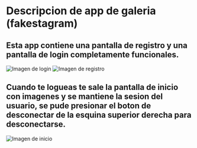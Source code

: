 # Descripcion de app de galeria (fakestagram)
Esta app contiene una pantalla de registro y una pantalla de login completamente funcionales.
---
![Imagen de login](https://lh3.googleusercontent.com/Rh1M8EXsXWDOhhTSvjJOvDwOumqVTs1C-injJDQYA4RnXUKBN8iKn4cMifby_VA8h3GH0CKbrmYfqSNXyOlhhrpzafL2pPKeqelis-bGZO1VbnLOvnZGp1CaL4JdlxS6YEiW8cBgPnTsaEXNp1mquuPLwIA4XNMHIzCtwqxshcED4yy2gIKMb_tKNAEfm1_SYMtKhP0fJs3dVs5eOfcSNNUpNt41kwtKEJD0xKqa6-Q69n3WYvOddLKawwyLqDesi9Ni5w8OK6jP9KCBq2pCqyQm0d7Cg5YrER9vvHyK38N3qKi46twWI66clKdIjh2KBJR2L_iM69vbo3wcnrtbL3hPW0FhV3ZEWjz7TxDXeifL4WtunZpsAoTRVTl7Dr_W8bzRdkhMXa8X7qBLrkkKyK_5RPHI7uNsA-niGVFUUjQ0DuWUsJ8gLp3Z4rSTL49QXtSOlBQXP8QT_kFOB97u6n3GFccv1QMSJDUuPbN6_89xz8bbhir7saHIqALhUas0aYHuCaBE0i6Zz0-jUciQ6m1gmAXhjGvy4eeR6XFNyxQwV_FJ8V4YZLx1Adk07bb31FjTBT02BiBtz75pD4xyL0npui9Gx8P84hix92zVvXIiAK-poZCQ6ecLe5iEoLSKsKmFCGM22Lzy56VeCRUTpneLw5qyOAkK0BO3hCiTIyEcHoaDuaTmtZ5ldl8xtUkDZOWatA3ZbXTRrTHb4vSMG3QZiFBVsGDoQfEt0CcpArNuqPE=w1352-h750-no)
![Imagen de registro](https://lh3.googleusercontent.com/hUmqesQmqB-tkzMJsSJt0WiuyuAH3byB6fQPto2L3lOkOgaozprI1sFIHMuP362i6nxxD6W3PRFeqUWQt2nZ1sZ15zoHfrK0DIuy_V8Im2jq0Rk411lglAICDMDfaLixTYtCgDv1C3pJNk6EWOuBPSLHejkfYVtExBC8_9yv6TnJrPPizt1CJ3bMpF_zxTtBtW0RU8wCGk8MEl8qltWHvLxPcfiPCA-ZcPcdkD3SUgZRp0oFBD0KossQI94YVYrxFFuNWI-2Y5Ik0BaLUzZfDa5bSetudrirdXqDkgyF3_ojehAPuHwEM2DiBrUGCVTHmbP-6DOeZ-pIW0XmkHyGpKrdcK-JkDGyodpaWRCT_pWa-Bdlne_t9AjYO--CAW-CV3X7hNKn0njXXkOMGAikJxYSz_rPhOuWQGE2WSD-YW0p7jxLgGR46Mq8Lh9C8ArWjZCEenOQYonoS_C3TscpOLOzeC6y6mv7meYlVe4AnmgZdWnZAfoF-v9YmAoh1EPq2TTiVEr4Z2oB1a1Zsr1ofAZw532SYH0rEQe5PDnbH4hezHOmzMf7tgd33jC_Rk3IHsd8Cc1kCDinIYz5SgTJfZ3TQTbG1V1iUbAk5KxukiFghaFvng7PHhGPbSDsop9CVDUVSQw2fuF2OMQb98esrIfOgpE98HM-XL4e7DN0XBfO3L2IqOYh_A=w1352-h750-no)


Cuando te logueas te sale la pantalla de inicio con imagenes y se mantiene la sesion del usuario, se pude presionar el boton de desconectar de la esquina superior derecha para desconectarse.
---
![Imagen de inicio](https://lh3.googleusercontent.com/Wpn1yguW8Sl0TIkFdWGjtfSgbxfTOBmQJAzZ2rUxxKAbliqxfDB36ho5IVKx0Oi3KV5bd8ZQzinb7Bk35lrmUi1LbDE0nSwjdWThFOT8GFNkjF5mzJrSjACzcLAEQ5QdGooGjSgsr6B6KFyC47HKJDpUqPOKxTWzPNbsWJLQe9TZNMeUiOkR4CUYZ5Z3mitNp5YzSn7t0SaewznXZ05uTimrhGWRZAI95wgmGe6FMQ6lZRvpTjR34nPrV61hGbTYArFcRgTlgPz26Ugk3nf-qpaiSdyjYdzX5KqGipxHZtPMBP4cgGou780eX_4zfjnHWkaqhacVcdxhRN66XqYXzrMPN5ECcpgA9vMA9WIlfwn0p5pnQOymTOUgbcLfMWPlNNUWVcFEI9-IR81z4dX1s_bjW0DHtiGoxjLp-Zr5rGLZ4K6--lSxEKfcSWaHPwa4M6Dr3pJkavZ-aVxUAWTqKqDRCK8ej9UNykCrVCtAPfMF_v4o0bCirZ8IWSc93dUwjzJh-YOBxiMwcM4mE5_OFEDT5uw4hDOmMWxt9NYd7VULxu5GPFXm_WX9MjfyS1I65Kxl8-Zs9gDf5FPhK9I6YnO4_F0TgBuqotzCYaC2I_CCuCW4403LGjS8pri89NlD2QtBYwv41xDdxLNgGBbl4BEharT6YmDhsNTOEAVMFCIFkL4399MuOg=w1440-h750-no)
